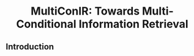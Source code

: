 <h1 align="center"><b>MultiConIR: Towards Multi-Conditional Information Retrieval</b></h1>

## Introduction
